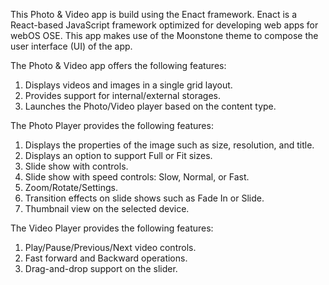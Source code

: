 This Photo & Video app is build using the Enact framework. Enact is a React-based JavaScript framework optimized for developing web apps for webOS OSE.
This app makes use of the Moonstone theme to compose the user interface (UI) of the app.

The Photo & Video app offers the following features:

1. Displays videos and images in a single grid layout.
2. Provides support for internal/external storages.
3. Launches the Photo/Video player based on the content type.

The Photo Player provides the following features:
1. Displays the properties of the image such as size, resolution, and title.
2. Displays an option to support Full or Fit sizes.
3. Slide show with controls.
4. Slide show with speed controls: Slow, Normal, or Fast.
5. Zoom/Rotate/Settings.
6. Transition effects on slide shows such as Fade In or Slide.
7. Thumbnail view on the selected device.

The Video Player provides the following features:
1. Play/Pause/Previous/Next video controls.
2. Fast forward and Backward operations.
3. Drag-and-drop support on the slider.
